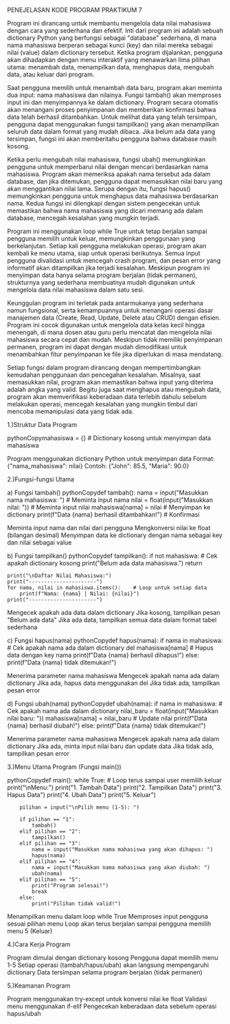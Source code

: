 PENEJELASAN KODE PROGRAM PRAKTIKUM 7

Program ini dirancang untuk membantu mengelola data nilai mahasiswa dengan cara yang sederhana dan efektif. Inti dari program ini adalah sebuah dictionary Python yang berfungsi sebagai "database" sederhana, di mana nama mahasiswa berperan sebagai kunci (key) dan nilai mereka sebagai nilai (value) dalam dictionary tersebut. Ketika program dijalankan, pengguna akan dihadapkan dengan menu interaktif yang menawarkan lima pilihan utama: menambah data, menampilkan data, menghapus data, mengubah data, atau keluar dari program.

Saat pengguna memilih untuk menambah data baru, program akan meminta dua input: nama mahasiswa dan nilainya. Fungsi tambah() akan memproses input ini dan menyimpannya ke dalam dictionary. Program secara otomatis akan menangani proses penyimpanan dan memberikan konfirmasi bahwa data telah berhasil ditambahkan. Untuk melihat data yang telah tersimpan, pengguna dapat menggunakan fungsi tampilkan() yang akan menampilkan seluruh data dalam format yang mudah dibaca. Jika belum ada data yang tersimpan, fungsi ini akan memberitahu pengguna bahwa database masih kosong.

Ketika perlu mengubah nilai mahasiswa, fungsi ubah() memungkinkan pengguna untuk memperbarui nilai dengan mencari berdasarkan nama mahasiswa. Program akan memeriksa apakah nama tersebut ada dalam database, dan jika ditemukan, pengguna dapat memasukkan nilai baru yang akan menggantikan nilai lama. Serupa dengan itu, fungsi hapus() memungkinkan pengguna untuk menghapus data mahasiswa berdasarkan nama. Kedua fungsi ini dilengkapi dengan sistem pengecekan untuk memastikan bahwa nama mahasiswa yang dicari memang ada dalam database, mencegah kesalahan yang mungkin terjadi.

Program ini menggunakan loop while True untuk tetap berjalan sampai pengguna memilih untuk keluar, memungkinkan penggunaan yang berkelanjutan. Setiap kali pengguna melakukan operasi, program akan kembali ke menu utama, siap untuk operasi berikutnya. Semua input pengguna divalidasi untuk mencegah crash program, dan pesan error yang informatif akan ditampilkan jika terjadi kesalahan. Meskipun program ini menyimpan data hanya selama program berjalan (tidak permanen), strukturnya yang sederhana membuatnya mudah digunakan untuk mengelola data nilai mahasiswa dalam satu sesi.

Keunggulan program ini terletak pada antarmukanya yang sederhana namun fungsional, serta kemampuannya untuk menangani operasi dasar manajemen data (Create, Read, Update, Delete atau CRUD) dengan efisien. Program ini cocok digunakan untuk mengelola data kelas kecil hingga menengah, di mana dosen atau guru perlu mencatat dan mengelola nilai mahasiswa secara cepat dan mudah. Meskipun tidak memiliki penyimpanan permanen, program ini dapat dengan mudah dimodifikasi untuk menambahkan fitur penyimpanan ke file jika diperlukan di masa mendatang.

Setiap fungsi dalam program dirancang dengan mempertimbangkan kemudahan penggunaan dan pencegahan kesalahan. Misalnya, saat memasukkan nilai, program akan memastikan bahwa input yang diterima adalah angka yang valid. Begitu juga saat menghapus atau mengubah data, program akan memverifikasi keberadaan data terlebih dahulu sebelum melakukan operasi, mencegah kesalahan yang mungkin timbul dari mencoba memanipulasi data yang tidak ada.

1.)Struktur Data Program

pythonCopymahasiswa = {}  # Dictionary kosong untuk menyimpan data mahasiswa

Program menggunakan dictionary Python untuk menyimpan data
Format: {"nama_mahasiswa": nilai}
Contoh: {"John": 85.5, "Maria": 90.0}


2.)Fungsi-fungsi Utama

a) Fungsi tambah()
pythonCopydef tambah():
    nama = input("Masukkan nama mahasiswa: ")     # Meminta input nama
    nilai = float(input("Masukkan nilai: "))      # Meminta input nilai
    mahasiswa[nama] = nilai                       # Menyimpan ke dictionary
    print(f"Data {nama} berhasil ditambahkan!")   # Konfirmasi

Meminta input nama dan nilai dari pengguna
Mengkonversi nilai ke float (bilangan desimal)
Menyimpan data ke dictionary dengan nama sebagai key dan nilai sebagai value

b) Fungsi tampilkan()
pythonCopydef tampilkan():
    if not mahasiswa:    # Cek apakah dictionary kosong
        print("Belum ada data mahasiswa.")
        return
    
    print("\nDaftar Nilai Mahasiswa:")
    print("----------------------")
    for nama, nilai in mahasiswa.items():    # Loop untuk setiap data
        print(f"Nama: {nama} | Nilai: {nilai}")
    print("----------------------")

Mengecek apakah ada data dalam dictionary
Jika kosong, tampilkan pesan "Belum ada data"
Jika ada data, tampilkan semua data dalam format tabel sederhana

c) Fungsi hapus(nama)
pythonCopydef hapus(nama):
    if nama in mahasiswa:    # Cek apakah nama ada dalam dictionary
        del mahasiswa[nama]   # Hapus data dengan key nama
        print(f"Data {nama} berhasil dihapus!")
    else:
        print(f"Data {nama} tidak ditemukan!")

Menerima parameter nama mahasiswa
Mengecek apakah nama ada dalam dictionary
Jika ada, hapus data menggunakan del
Jika tidak ada, tampilkan pesan error

d) Fungsi ubah(nama)
pythonCopydef ubah(nama):
    if nama in mahasiswa:    # Cek apakah nama ada dalam dictionary
        nilai_baru = float(input("Masukkan nilai baru: "))
        mahasiswa[nama] = nilai_baru    # Update nilai
        print(f"Data {nama} berhasil diubah!")
    else:
        print(f"Data {nama} tidak ditemukan!")

Menerima parameter nama mahasiswa
Mengecek apakah nama ada dalam dictionary
Jika ada, minta input nilai baru dan update data
Jika tidak ada, tampilkan pesan error


3.)Menu Utama Program (Fungsi main())

pythonCopydef main():
    while True:    # Loop terus sampai user memilih keluar
        print("\nMenu:")
        print("1. Tambah Data")
        print("2. Tampilkan Data")
        print("3. Hapus Data")
        print("4. Ubah Data")
        print("5. Keluar")
        
        pilihan = input("\nPilih menu (1-5): ")
        
        if pilihan == "1":
            tambah()
        elif pilihan == "2":
            tampilkan()
        elif pilihan == "3":
            nama = input("Masukkan nama mahasiswa yang akan dihapus: ")
            hapus(nama)
        elif pilihan == "4":
            nama = input("Masukkan nama mahasiswa yang akan diubah: ")
            ubah(nama)
        elif pilihan == "5":
            print("Program selesai!")
            break
        else:
            print("Pilihan tidak valid!")

Menampilkan menu dalam loop while True
Memproses input pengguna sesuai pilihan menu
Loop akan terus berjalan sampai pengguna memilih menu 5 (Keluar)


4.)Cara Kerja Program

Program dimulai dengan dictionary kosong
Pengguna dapat memilih menu 1-5
Setiap operasi (tambah/hapus/ubah) akan langsung mempengaruhi dictionary
Data tersimpan selama program berjalan (tidak permanen)

5.)Keamanan Program

Program menggunakan try-except untuk konversi nilai ke float
Validasi menu menggunakan if-elif
Pengecekan keberadaan data sebelum operasi hapus/ubah
